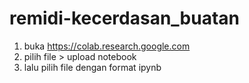 # remidi-kecerdasan_buatan

1. buka https://colab.research.google.com
2. pilih file > upload notebook
3. lalu pilih file dengan format ipynb
